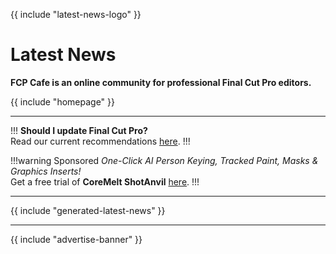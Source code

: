{{ include "latest-news-logo" }}

# Latest News

**FCP Cafe is an online community for professional Final Cut Pro editors.**

{{ include "homepage" }}

---

!!!
**Should I update Final Cut Pro?**<br />
Read our current recommendations [here](/update-guide/).
!!!

!!!warning Sponsored
_One-Click AI Person Keying, Tracked Paint, Masks & Graphics Inserts!_<br />
Get a free trial of **CoreMelt ShotAnvil** [here](https://coremelt.com/products/shotanvil-tracked-paint-masks-and-graphics-insert-with-one-click-ai-person-keying).
!!!

---

{{ include "generated-latest-news" }}

---

{{ include "advertise-banner" }}